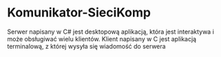 # Komunikator-SieciKomp

Serwer napisany w C# jest desktopową aplikacją, która jest interaktywa i może obsługiwać wielu klientów.
Klient napisany w C jest aplikacją terminalową, z której wysyła się wiadomość do serwera
